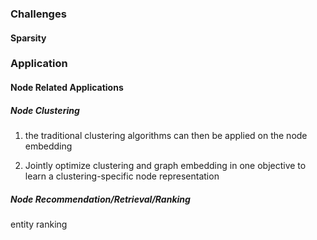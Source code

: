 







### Challenges

#### Sparsity







### Application

#### Node Related Applications

##### Node Clustering

1. the traditional clustering algorithms can then be applied on the node embedding

2. Jointly optimize clustering and graph embedding in one objective to learn a clustering-specific node representation

##### Node Recommendation/Retrieval/Ranking

entity ranking
















